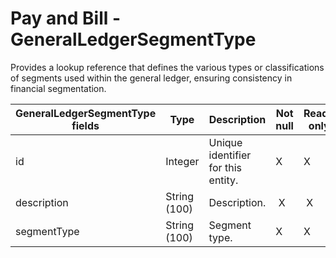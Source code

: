 # Pay and Bill - GeneralLedgerSegmentType

Provides a lookup reference that defines the various types or classifications of segments used within the general ledger, ensuring consistency in financial segmentation.

<table>
<colgroup>
<col width="20%" />
<col width="20%" />
<col width="20%" />
<col width="20%" />
<col width="20%" />
</colgroup>
<thead>
<tr class="header">
<th>GeneralLedgerSegmentType fields</th>
<th>Type</th>
<th>Description</th>
<th>Not null</th>
<th>Read-only</th>
</tr>
</thead>
<tbody>
<tr class="odd">
<td>id</td>
<td>Integer</td>
<td>Unique identifier for this entity.</td>
<td>X</td>
<td>X</td>
</tr>
<tr class="even">
<td>description</td>
<td>String (100)</td>
<td>Description.</td>
<td> X</td>
<td> X</td>
</tr>
<tr class="odd">
<td><span>segmentType</span></td>
<td><span>String (100)</span></td>
<td><span>Segment type.</span></td>
<td>X</td>
<td>X</td>
</tr>
</tbody>
</table>


